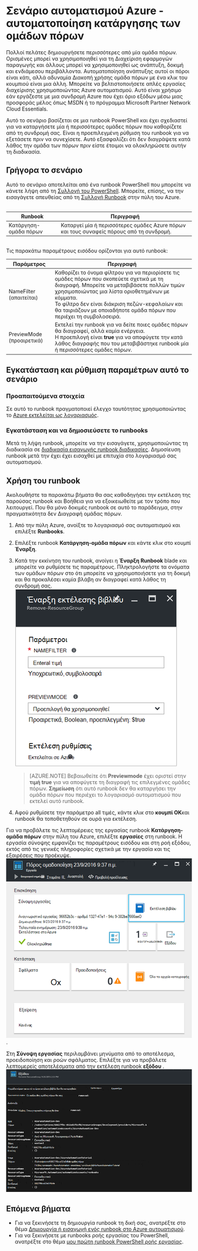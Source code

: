 <properties
    pageTitle="Αυτοματοποίηση κατάργησης των ομάδων πόρων | Microsoft Azure"
    description="Έκδοση ροής εργασίας του PowerShell του ένα σενάριο Azure αυτοματισμού, συμπεριλαμβανομένων των runbooks για να καταργήσετε όλες τις ομάδες πόρων σε τη συνδρομή σας."
    services="automation"
    documentationCenter=""
    authors="MGoedtel"
    manager="jwhit"
    editor=""
    />
<tags
    ms.service="automation"
    ms.workload="tbd"
    ms.tgt_pltfrm="na"
    ms.devlang="na"
    ms.topic="get-started-article"
    ms.date="09/26/2016"
    ms.author="magoedte"/>

# <a name="azure-automation-scenario---automate-removal-of-resource-groups"></a>Σενάριο αυτοματισμού Azure - αυτοματοποίηση κατάργησης των ομάδων πόρων

Πολλοί πελάτες δημιουργήσετε περισσότερες από μία ομάδα πόρων. Ορισμένες μπορεί να χρησιμοποιηθεί για τη Διαχείριση εφαρμογών παραγωγής και άλλους μπορεί να χρησιμοποιηθεί ως ανάπτυξη, δοκιμή και ενδιάμεσου περιβάλλοντα. Αυτοματοποίηση ανάπτυξης αυτοί οι πόροι είναι κάτι, αλλά αδυναμία Διακοπή χρήσης ομάδα πόρων με ένα κλικ του κουμπιού είναι μια άλλη. Μπορείτε να βελτιστοποιήσετε απλές εργασίες διαχείρισης χρησιμοποιώντας Azure αυτοματισμού. Αυτό είναι χρήσιμο εάν εργάζεστε με μια συνδρομή Azure που έχει όριο εξόδων μέσω μιας προσφοράς μέλος όπως MSDN ή το πρόγραμμα Microsoft Partner Network Cloud Essentials.

Αυτό το σενάριο βασίζεται σε μια runbook PowerShell και έχει σχεδιαστεί για να καταργήσετε μία ή περισσότερες ομάδες πόρων που καθορίζετε από τη συνδρομή σας. Είναι η προεπιλεγμένη ρύθμιση του runbook για να εξετάσετε πριν να συνεχίσετε. Αυτό εξασφαλίζει ότι δεν διαγράψετε κατά λάθος την ομάδα των πόρων πριν είστε έτοιμοι να ολοκληρώσετε αυτήν τη διαδικασία.   

## <a name="getting-the-scenario"></a>Γρήγορα το σενάριο

Αυτό το σενάριο αποτελείται από ένα runbook PowerShell που μπορείτε να κάνετε λήψη από τη [Συλλογή του PowerShell](https://www.powershellgallery.com/packages/Remove-ResourceGroup/1.0/DisplayScript). Μπορείτε, επίσης, να την εισαγάγετε απευθείας από τη [Συλλογή Runbook](automation-runbook-gallery.md) στην πύλη του Azure.<br><br>

Runbook | Περιγραφή|
----------|------------|
Κατάργηση-ομάδα πόρων | Καταργεί μία ή περισσότερες ομάδες Azure πόρων και τους συναφείς πόρους από τη συνδρομή.  
<br>
Τις παρακάτω παραμέτρους εισόδου ορίζονται για αυτό runbook:

Παράμετρος | Περιγραφή|
----------|------------|
NameFilter (απαιτείται) | Καθορίζει το όνομα φίλτρου για να περιορίσετε τις ομάδες πόρων που σκοπεύετε σχετικά με τη διαγραφή. Μπορείτε να μεταβιβάσετε πολλών τιμών χρησιμοποιώντας μια λίστα οριοθετημένων με κόμματα.<br>Το φίλτρο δεν είναι διάκριση πεζών-κεφαλαίων και θα ταιριάζουν με οποιαδήποτε ομάδα πόρων που περιέχει τη συμβολοσειρά.|
PreviewMode (προαιρετικά) | Εκτελεί την runbook για να δείτε ποιες ομάδες πόρων θα διαγραφεί, αλλά καμία ενέργεια.<br>Η προεπιλογή είναι **true** για να αποφύγετε την κατά λάθος διαγραφής που του μεταβιβάστηκε runbook μία ή περισσότερες ομάδες πόρων.  

## <a name="install-and-configure-this-scenario"></a>Εγκατάσταση και ρύθμιση παραμέτρων αυτό το σενάριο

### <a name="prerequisites"></a>Προαπαιτούμενα στοιχεία

Σε αυτό το runbook πραγματοποιεί έλεγχο ταυτότητας χρησιμοποιώντας το [Azure εκτελείται ως λογαριασμός](automation-sec-configure-azure-runas-account.md).    

### <a name="install-and-publish-the-runbooks"></a>Εγκατάσταση και να δημοσιεύσετε το runbooks

Μετά τη λήψη runbook, μπορείτε να την εισαγάγετε, χρησιμοποιώντας τη διαδικασία σε [διαδικασία εισαγωγής runbook διαδικασίες](automation-creating-importing-runbook.md#importing-a-runbook-from-a-file-into-Azure-Automation). Δημοσίευση runbook μετά την έχει έχει εισαχθεί με επιτυχία στο λογαριασμό σας αυτοματισμού.


## <a name="using-the-runbook"></a>Χρήση του runbook

Ακολουθήστε τα παρακάτω βήματα θα σας καθοδηγήσει την εκτέλεση της παρούσας runbook και Βοήθεια για να εξοικειωθείτε με τον τρόπο που λειτουργεί. Που θα μόνο δοκιμές runbook σε αυτό το παράδειγμα, στην πραγματικότητα δεν Διαγραφή ομάδας πόρων.  

1. Από την πύλη Azure, ανοίξτε το λογαριασμό σας αυτοματισμού και επιλέξτε **Runbooks**.
2. Επιλέξτε runbook **Κατάργηση-ομάδα πόρων** και κάντε κλικ στο κουμπί **Έναρξη**.
3. Κατά την εκκίνηση του runbook, ανοίγει η **Έναρξη Runbook** blade και μπορείτε να ρυθμίσετε τις παραμέτρους. Πληκτρολογήστε τα ονόματα των ομάδων πόρων στο ότι μπορείτε να χρησιμοποιήσετε για τη δοκιμή και θα προκαλέσει καμία βλάβη αν διαγραφεί κατά λάθος τη συνδρομή σας.<br> ![Κατάργηση ResouceGroup παραμέτρους](media/automation-scenario-remove-resourcegroup/remove-resourcegroup-input-parameters.png)

    >[AZURE.NOTE] Βεβαιωθείτε ότι **Previewmode** έχει οριστεί στην **τιμή true** για να αποφύγετε τη διαγραφή τις επιλεγμένες ομάδες πόρων.  **Σημείωση** ότι αυτό runbook δεν θα καταργήσει την ομάδα πόρων που περιέχει το λογαριασμό αυτοματισμού που εκτελεί αυτό runbook.  

4. Αφού ρυθμίσετε την παράμετρο all τιμές, κάντε κλικ στο **κουμπί OK**και runbook θα τοποθετηθούν σε ουρά για εκτέλεση.  

Για να προβάλετε τις λεπτομέρειες της εργασίας runbook **Κατάργηση-ομάδα πόρων** στην πύλη του Azure, επιλέξτε **εργασίες** στη runbook. Η εργασία σύνοψης εμφανίζει τις παραμέτρους εισόδου και στη ροή εξόδου, εκτός από τις γενικές πληροφορίες σχετικά με την εργασία και τις εξαιρέσεις που προέκυψε.<br> ![Κατάργηση-ομάδα πόρων κατάστασης εργασίας runbook](media/automation-scenario-remove-resourcegroup/remove-resourcegroup-runbook-job-status.png).

Στη **Σύνοψη εργασίας** περιλαμβάνει μηνύματα από το αποτέλεσμα, προειδοποίηση και ροών σφάλματος. Επιλέξτε για να προβάλετε λεπτομερείς αποτελέσματα από την εκτέλεση runbook **εξόδου** .<br> ![Κατάργηση-ομάδα πόρων runbook εξόδου αποτελεσμάτων](media/automation-scenario-remove-resourcegroup/remove-resourcegroup-runbook-job-output.png)

## <a name="next-steps"></a>Επόμενα βήματα

- Για να ξεκινήσετε τη δημιουργία runbook τη δική σας, ανατρέξτε στο θέμα [Δημιουργία ή εισαγωγή ενός runbook στο Azure αυτοματισμού](automation-creating-importing-runbook.md).
- Για να ξεκινήσετε με runbooks ροής εργασίας του PowerShell, ανατρέξτε στο θέμα [μου πρώτη runbook PowerShell ροής εργασίας](automation-first-runbook-textual.md).
